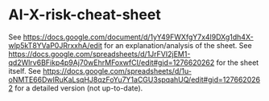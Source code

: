 # AI-X-risk-cheat-sheet
See https://docs.google.com/document/d/1yY49FWXfgY7x4l9DXg1dh4X-wlp5kT8YVaP0JRrxxhA/edit for an explanation/analysis of the sheet.
See https://docs.google.com/spreadsheets/d/1JrFVI2jEM1-qd2Wlrv6BFikp4p9Aj70wEhrMFoxwfCI/edit#gid=1276620262 for the sheet itself.
See https://docs.google.com/spreadsheets/d/1u-oNMTE66DwIRuKaLsqHJ8qzFoYu7Y1aCGU3spqahUQ/edit#gid=1276620262 for a detailed version (not up-to-date).
